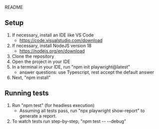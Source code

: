 README

## Setup
1. If necessary, install an IDE like VS Code
    - https://code.visualstudio.com/download
2. If necessary, install NodeJS version 18
    - https://nodejs.org/en/download
3. Clone the repository
4. Open the project in your IDE 
5. In a terminal in your IDE, run "npm init playwright@latest"
    - answer questions: use Typescript, rest accept the default answer
6. Next, "npm install"

## Running tests
1. Run "npm test" (for headless execution)
    - Assuming all tests pass, run "npx playwright show-report" to generate a report.
2. To watch tests run step-by-step, "npm test -- --debug"